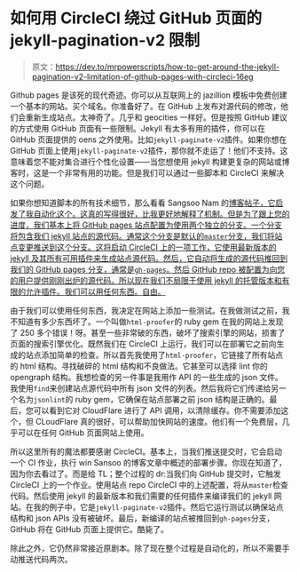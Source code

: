 # 如何用 CircleCI 绕过 GitHub 页面的 jekyll-pagination-v2 限制

> 原文：<https://dev.to/mrpowerscripts/how-to-get-around-the-jekyll-pagination-v2-limitation-of-github-pages-with-circleci-16eg>

Github pages 是该死的现代奇迹。你可以从互联网上的 jazillion 模板中免费创建一个基本的网站。买个域名。你准备好了。在 GitHub 上发布对源代码的修改，他们会重新生成站点。太神奇了。几乎和 geocities 一样好。但是按照 GitHub 建议的方式使用 GitHub 页面有一些限制。Jekyll 有太多有用的插件，你可以在 GitHub 页面提供的 oens 之外使用。比如`jekyll-paginate-v2`插件。如果你想在 GitHub 页面上使用`jekyll-paginate-v2`插件，那你就不走运了！他们不支持。这意味着您不能对集合进行个性化设置——当您想使用 jekyll 构建更复杂的网站或博客时，这是一个非常有用的功能。但是我们可以通过一些脚本和 CircleCI 来解决这个问题。

如果你想知道脚本的所有技术细节，那么看看 Sangsoo Nam 的[博客帖子，它启发了我自动化这个。这真的写得很好，比我更好地解释了机制。但是为了跟上您的进度，我们基本上将 GitHub pages 站点配置为使用两个独立的分支。一个分支将包含我们 jekyll 站点的源代码。通常这个分支是默认的`master`分支，我们将站点变更推送到这个分支。这将启动 CircleCI 上的一项工作，它使用最新版本的 jekyll 及其所有可用插件来生成站点源代码。然后，它自动将生成的源代码推回到我们的 GitHub pages 分支，通常是`gh-pages`。然后 GitHub repo 被配置为向您的用户提供刚刚出炉的源代码。所以现在我们不局限于使用 jekyll 的托管版本和有限的允许插件。我们可以用任何东西。自由。](http://sangsoonam.github.io/2019/02/08/using-git-worktree-to-deploy-github-pages.html)

由于我们可以使用任何东西，我决定在网站上添加一些测试。在我做测试之前，我不知道有多少东西坏了。一个叫做`html-proofer`的 ruby gem 在我的网站上发现了 250 多个错误！呀。甚至一些非常破的东西，破坏了搜索引擎的网站，损害了页面的搜索引擎优化。既然我们在 CircleCI 上运行，我们可以在部署它之前向生成的站点添加简单的检查。所以首先我使用了`html-proofer`，它链接了所有站点的 html 结构。寻找破碎的 html 结构和不良做法。它甚至可以选择 lint 你的 opengraph 结构。我想检查的另一件事是我用作 API 的一些生成的 json 文件。我使用`find`来创建站点源代码中所有 json 文件的列表。然后我将它们传递给另一个名为`jsonlint`的 ruby gem，它确保在站点部署之前 json 结构是正确的。最后，您可以看到它对 CloudFlare 进行了 API 调用，以清除缓存。你不需要添加这个，但 CLoudFlare 真的很好，可以帮助加快网站的速度。他们有一个免费层，几乎可以在任何 GitHub 页面网站上使用。

所以这里所有的魔法都要感谢 CircleCI。基本上，当我们推送提交时，它会启动一个 CI 作业，执行 win Sansoo 的博客文章中概述的部署步骤。你现在知道了，因为你去看过了。而是给 TL；整个过程的 dr:当我们向 GitHub 提交时，它触发 CircleCI 上的一个作业。使用站点 repo CircleCI 中的上述配置，将从`master`检查代码。然后使用 jekyll 的最新版本和我们需要的任何插件来编译我们的 jekyll 网站。在我的例子中，它是`jekyll-paginate-v2`插件。然后它运行测试以确保站点结构和 json APIs 没有被破坏。最后，新编译的站点被推回到`gh-pages`分支，GitHub 将在 GitHub 页面上提供它。酷毙了。

除此之外，它仍然非常接近原剧本。除了现在整个过程是自动化的，所以不需要手动推送代码两次。